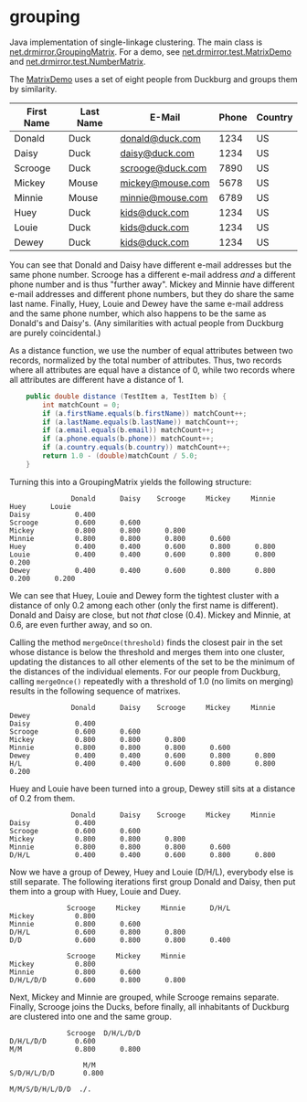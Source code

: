 # grouping
Java implementation of single-linkage clustering. The main class is [net.drmirror.GroupingMatrix](src/net/drmirror/GroupingMatrix.java). For a demo, see [net.drmirror.test.MatrixDemo](src/net/drmirror/test/MatrixDemo.java) and [net.drmirror.test.NumberMatrix](src/net/drmirror/test/NumberMatrix.java). 

The [MatrixDemo](src/net/drmirror/MatrixDemo) uses a set of eight people from Duckburg and groups
them by similarity. 

First Name | Last Name | E-Mail           | Phone | Country
-----------|-----------|------------------|-------|--------
Donald     | Duck      | donald@duck.com  | 1234  | US
Daisy      | Duck      | daisy@duck.com   | 1234  | US
Scrooge    | Duck      | scrooge@duck.com | 7890  | US
Mickey     | Mouse     | mickey@mouse.com | 5678  | US
Minnie     | Mouse     | minnie@mouse.com | 6789  | US
Huey     | Duck       | kids@duck.com  | 1234  | US
Louie     | Duck      | kids@duck.com  | 1234  | US
Dewey     | Duck      | kids@duck.com  | 1234  | US

You can see that Donald and Daisy have different e-mail addresses but the same phone number. Scrooge has a different e-mail address *and* a different phone number and is thus "further away". Mickey and Minnie have different e-mail addresses and different phone numbers, but they do share the same last name. Finally, Huey, Louie and Dewey have the same e-mail address and the same phone number, which also happens to be the same as Donald's and Daisy's. (Any similarities with actual people from Duckburg are purely coincidental.)

As a distance function, we use the number of equal attributes between two records, normalized by the total number of attributes.  Thus, two records where all attributes are equal have a distance of 0, while two records where all attributes are different have a distance of 1.

```java
	public double distance (TestItem a, TestItem b) {
		int matchCount = 0;
		if (a.firstName.equals(b.firstName)) matchCount++;
		if (a.lastName.equals(b.lastName)) matchCount++;
		if (a.email.equals(b.email)) matchCount++;
		if (a.phone.equals(b.phone)) matchCount++;
		if (a.country.equals(b.country)) matchCount++;
		return 1.0 - (double)matchCount / 5.0;
	}
```

Turning this into a GroupingMatrix yields the following structure:

```
               Donald      Daisy    Scrooge     Mickey     Minnie       Huey      Louie
Daisy           0.400
Scrooge         0.600      0.600
Mickey          0.800      0.800      0.800
Minnie          0.800      0.800      0.800      0.600
Huey            0.400      0.400      0.600      0.800      0.800
Louie           0.400      0.400      0.600      0.800      0.800      0.200
Dewey           0.400      0.400      0.600      0.800      0.800      0.200      0.200
```

We can see that Huey, Louie and Dewey form the tightest cluster with a distance of only 0.2 among each other (only the first name is different).  Donald and Daisy are close, but not *that* close (0.4).  Mickey and Minnie, at 0.6, are even further away, and so on.

Calling the method ```mergeOnce(threshold)``` finds the closest pair in the set whose distance is below the threshold and merges them into one cluster, updating the distances to all other elements of the set to be the minimum of the distances of the individual elements.  For our people from Duckburg, calling ```mergeOnce()``` repeatedly with a threshold of 1.0 (no limits on merging) results in the following sequence of matrixes.

```
               Donald      Daisy    Scrooge     Mickey     Minnie      Dewey
Daisy           0.400
Scrooge         0.600      0.600
Mickey          0.800      0.800      0.800
Minnie          0.800      0.800      0.800      0.600
Dewey           0.400      0.400      0.600      0.800      0.800
H/L             0.400      0.400      0.600      0.800      0.800      0.200
```

Huey and Louie have been turned into a group, Dewey still sits at a distance of 0.2 from them.

```
               Donald      Daisy    Scrooge     Mickey     Minnie
Daisy           0.400
Scrooge         0.600      0.600
Mickey          0.800      0.800      0.800
Minnie          0.800      0.800      0.800      0.600
D/H/L           0.400      0.400      0.600      0.800      0.800
```

Now we have a group of Dewey, Huey and Louie (D/H/L), everybody else is still separate.  The following iterations first group Donald and Daisy, then put them into a group with Huey, Louie and Duey.

```
              Scrooge     Mickey     Minnie      D/H/L
Mickey          0.800
Minnie          0.800      0.600
D/H/L           0.600      0.800      0.800
D/D             0.600      0.800      0.800      0.400

              Scrooge     Mickey     Minnie
Mickey          0.800
Minnie          0.800      0.600
D/H/L/D/D       0.600      0.800      0.800
```

Next, Mickey and Minnie are grouped, while Scrooge remains separate.  Finally, Scrooge joins the Ducks, before finally, all inhabitants of Duckburg are clustered into one and the same group.

```
              Scrooge  D/H/L/D/D
D/H/L/D/D       0.600
M/M             0.800      0.800

                  M/M
S/D/H/L/D/D       0.800

M/M/S/D/H/L/D/D  ./.
```
